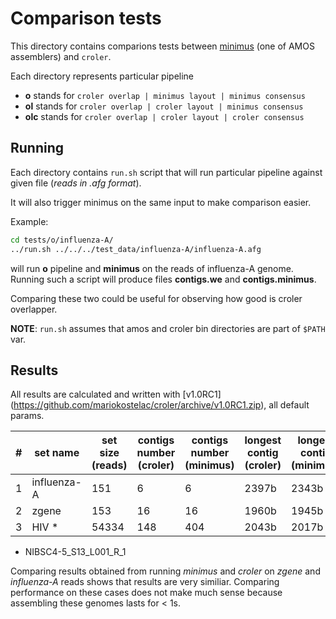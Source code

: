 Comparison tests
================

This directory contains comparions tests between
[minimus](http://amos.sourceforge.net/wiki/index.php/Minimus)
(one of AMOS
assemblers) and `croler`.

Each directory represents particular pipeline

- **o** stands for `croler overlap | minimus layout | minimus consensus`
- **ol** stands for `croler overlap | croler layout | minimus consensus`
- **olc** stands for `croler overlap | croler layout | croler consensus`

Running
-------
Each directory contains `run.sh` script that will run particular
pipeline against given file (*reads in .afg format*).

It will also trigger minimus on the same input to make comparison
easier.

Example:
```bash
cd tests/o/influenza-A/
../run.sh ../../../test_data/influenza-A/influenza-A.afg
```
will run **o** pipeline and **minimus** on the reads of influenza-A
genome. Running such a script will produce files **contigs.we** and
**contigs.minimus**.

Comparing these two could be useful for observing how good is croler
overlapper.

**NOTE**: `run.sh` assumes that amos and croler bin directories are part
of `$PATH` var.

Results
-------
All results are calculated and written with [v1.0RC1]
(https://github.com/mariokostelac/croler/archive/v1.0RC1.zip), all default params.

| # | set name    | set size (reads) | contigs number (croler) | contigs number (minimus) | longest contig (croler) | longest contig (minimus) | 
|---|-------------|------------------|-------------------------|--------------------------|-------------------------|--------------------------| 
| 1 | influenza-A | 151              | 6                       | 6                        | 2397b                   | 2343b                    | 
| 2 | zgene       | 153              | 16                      | 16                       | 1960b                   | 1945b                    | 
| 3 | HIV *       | 54334            | 148                     | 404                      | 2043b                   | 2017b                    | 

* NIBSC4-5_S13_L001_R_1

Comparing results obtained from running *minimus* and *croler* on
*zgene* and *influenza-A* reads shows that results are very similiar.
Comparing performance on these cases does not make much sense because
assembling these genomes lasts for < 1s.

